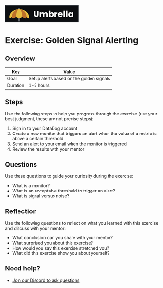<a href="../../overview/README.md"><img src="../umbrella.svg" alt="Umbrella project"></a>

# Exercise: Golden Signal Alerting

## Overview

| Key | Value |
| --- | --- |
| Goal | Setup alerts based on the golden signals |
| Duration | 1-2 hours |

## Steps

Use the following steps to help you progress through the exercise (use your best judgment, these are not precise steps):

1. Sign in to your DataDog account
2. Create a new monitor that triggers an alert when the value of a metric is above a certain threshold
3. Send an alert to your email when the monitor is triggered
4. Review the results with your mentor

## Questions

Use these questions to guide your curiosity during the exercise:

- What is a monitor?
- What is an acceptable threshold to trigger an alert?
- What is signal versus noise?

## Reflection

Use the following questions to reflect on what you learned with this exercise and discuss with your mentor:

- What conclusion can you share with your mentor?
- What surprised you about this exercise?
- How would you say this exercise stretched you? 
- What did this exercise show you about yourself?

## Need help?

- [Join our Discord to ask questions](https://discord.gg/bDVYvG3Czd)
